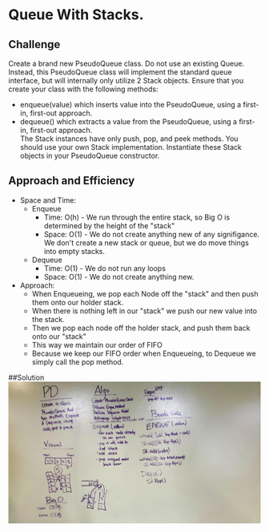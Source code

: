 # Queue With Stacks.
## Challenge
Create a brand new PseudoQueue class. Do not use an existing Queue. Instead, this PseudoQueue class will implement the standard queue interface, but will internally only utilize 2 Stack objects. Ensure that you create your class with the following methods:  

- enqueue(value) which inserts value into the PseudoQueue, using a first-in, first-out approach.  
- dequeue() which extracts a value from the PseudoQueue, using a first-in, first-out approach.  
The Stack instances have only push, pop, and peek methods. You should use your own Stack implementation. Instantiate these Stack objects in your PseudoQueue constructor.  

## Approach and Efficiency
- Space and Time:
	- Enqueue 
		- Time: O(h) - We run through the entire stack, so Big O is determined by the height of the "stack"
		- Space: O(1) - We do not create anything new of any signifigance. We don't create a new stack or queue, but we do move things into empty stacks.
	- Dequeue
		- Time: O(1) - We do not run any loops
		- Space: O(1) - We do not create anything new.
- Approach:
	- When Enqueueing, we pop each Node off the "stack" and then push them onto our holder stack.
	- When there is nothing left in our "stack" we push our new value into the stack.
	- Then we pop each node off the holder stack, and push them back onto our "stack"
	- This way we maintain our order of FIFO
	- Because we keep our FIFO order when Enqueueing, to Dequeue we simply call the pop method. 


##Solution
![WhiteBoarD](assets/whiteboard.jpg)